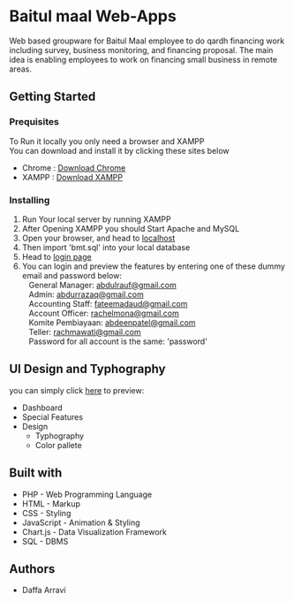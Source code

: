 # Baitul maal Web-Apps

Web based groupware for Baitul Maal employee to do qardh financing work including survey, business monitoring, and financing proposal. The main idea is enabling employees to work on financing small business in remote areas.

## Getting Started

### Prequisites

To Run it locally you only need a browser and XAMPP <br>
You can download and install it by clicking these sites below

- Chrome : [Download Chrome](https://support.google.com/chrome/answer/95346?co=GENIE.Platform%3DDesktop&hl=id)
- XAMPP : [Download XAMPP](https://www.apachefriends.org/download.html)

### Installing

1. Run Your local server by running XAMPP
2. After Opening XAMPP you should Start Apache and MySQL
3. Open your browser, and head to [localhost](localhost/phpmyadmin/)
4. Then import 'bmt.sql' into your local database
5. Head to [login page](http://localhost/Project-bmt/index.php)
6. You can login and preview the features by entering one of these dummy email and password below:<br>
   &nbsp;&nbsp; General Manager: abdulrauf@gmail.com <br>
   &nbsp;&nbsp; Admin: abdurrazaq@gmail.com <br>
   &nbsp;&nbsp; Accounting Staff: fateemadaud@gmail.com <br>
   &nbsp;&nbsp; Account Officer: rachelmona@gmail.com <br>
   &nbsp;&nbsp; Komite Pembiayaan: abdeenpatel@gmail.com <br>
   &nbsp;&nbsp; Teller: rachmawati@gmail.com <br>
   &nbsp;&nbsp; Password for all account is the same: 'password'

## UI Design and Typhography

you can simply click [here](https://www.behance.net/gallery/85772805/Baitul-Maal-Web-Application?) to preview:<br>

- Dashboard
- Special Features
- Design <br>
  - Typhography
  - Color pallete

## Built with

- PHP - Web Programming Language
- HTML - Markup
- CSS - Styling
- JavaScript - Animation & Styling
- Chart.js - Data Visualization Framework
- SQL - DBMS

## Authors

- Daffa Arravi
